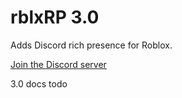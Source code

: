 # rblxRP 3.0
Adds Discord rich presence for Roblox.

[Join the Discord server](https://discord.gg/5aQSDGCTX6)

3.0 docs todo